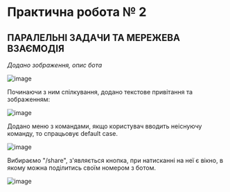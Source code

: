 # Практична робота № 2

## ПАРАЛЕЛЬНІ ЗАДАЧИ ТА МЕРЕЖЕВА ВЗАЄМОДІЯ

*Додано зображення, опис бота*

![image](https://github.com/Denys-bit/Practice_2/assets/104843082/17be2e03-0661-460e-9e78-4ff2d00b4f67)

Починаючи з ним спілкування, додано текстове привітання та зображенням:

![image](https://github.com/Denys-bit/Practice_2/assets/104843082/da4c19cb-7a11-4cae-aaa7-80494132b3a1)

Додано меню з командами, якщо користувач вводить неіснуючу команду, то спрацьовує default case.

![image](https://github.com/Denys-bit/Practice_2/assets/104843082/201ab141-12bd-4177-a578-1f3f63d51271)

Вибираємо "/share", з'являється кнопка, при натисканні на неї є вікно, в якому можна поділитись своїм номером з ботом.

![image](https://github.com/Denys-bit/Practice_2/assets/104843082/96a5b5a1-7c63-4789-8359-24dff9058d7d)
